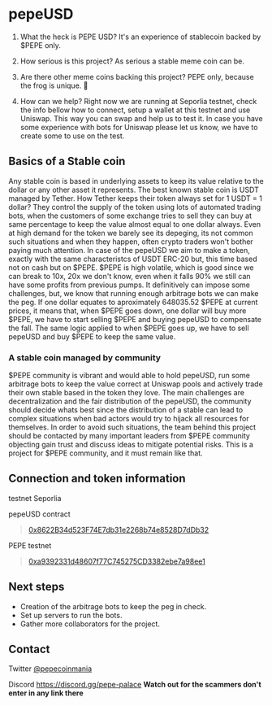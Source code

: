 # pepeUSD
1. What the heck is PEPE USD?
It's an experience of stablecoin backed by $PEPE only.

1. How serious is this project?
As serious a stable meme coin can be.

1. Are there other meme coins backing this project?
PEPE only, because the frog is unique. 🐸

1. How can we help?
Right now we are running at Seporlia testnet, check the info bellow how to connect, setup a wallet at this testnet and use Uniswap. This way you can swap and help us to test it. In case you have some experience with bots for Uniswap please let us know, we have to create some to use on the test.

## Basics of a Stable coin
Any stable coin is based in underlying assets to keep its value relative to the dollar or any other asset it represents. The best known stable coin is USDT managed by Tether.
How Tether keeps their token always set for 1 USDT = 1 dollar? They control the supply of the token using lots of automated trading bots, when the customers of some exchange tries to sell they can buy at same percentage to keep the value almost equal to one dollar always. Even at high demand for the token we barely see its depeging, its not common such situations and when they happen, often crypto traders won't bother paying much attention.
In case of the pepeUSD we aim to make a token, exactly with the same characteristcs of USDT ERC-20 but, this time based not on cash but on $PEPE.
$PEPE is high volatile, which is good since we can break to 10x, 20x we don't know, even when it falls 90% we still can have some profits from previous pumps. It definitively can impose some challenges, but, we know that running enough arbitrage bots we can make the peg.
If one dollar equates to aproximately 648035.52 $PEPE at current prices, it means that, when $PEPE goes down, one dollar will buy more $PEPE, we have to start selling $PEPE and buying pepeUSD to compensate the fall. 
The same logic applied to when $PEPE goes up, we have to sell pepeUSD and buy $PEPE to keep the same value.

### A stable coin managed by community
$PEPE community is vibrant and would able to hold pepeUSD, run some arbitrage bots to keep the value correct at Uniswap pools and actively trade their own stable based in the token they love.
The main challenges are decentralization and the fair distribution of the pepeUSD, the community should decide whats best since the distribution of a stable can lead to complex situations when bad actors would try to hijack all resources for themselves.
In order to avoid such situations, the team behind this project should be contacted by many important leaders from $PEPE community objecting gain trust and discuss ideas to mitigate potential risks.
This is a project for $PEPE community, and it must remain like that.

## Connection and token information

testnet Seporlia

pepeUSD contract
> [0x8622B34d523F74E7db31e2268b74e8528D7dDb32](https://sepolia.etherscan.io/token/0x8622b34d523f74e7db31e2268b74e8528d7ddb32)

PEPE testnet
> [0xa9392331d48607f77C745275CD3382ebe7a98ee1](https://sepolia.etherscan.io/token/0xa9392331d48607f77C745275CD3382ebe7a98ee1)

## Next steps
* Creation of the arbitrage bots to keep the peg in check.
* Set up servers to run the bots.
* Gather more collaborators for the project.

## Contact
Twitter
[@pepecoinmania](https://twitter.com/pepecoinmania)

Discord
https://discord.gg/pepe-palace
__Watch out for the scammers don't enter in any link there__

